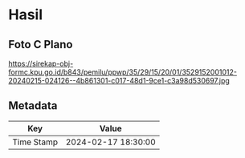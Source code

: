 # Hasil

## Foto C Plano

https://sirekap-obj-formc.kpu.go.id/b843/pemilu/ppwp/35/29/15/20/01/3529152001012-20240215-024126--4b861301-c017-48d1-9ce1-c3a98d530697.jpg


## Metadata

| Key        | Value               |
| ---------- | ------------------- |
| Time Stamp | 2024-02-17 18:30:00 |



